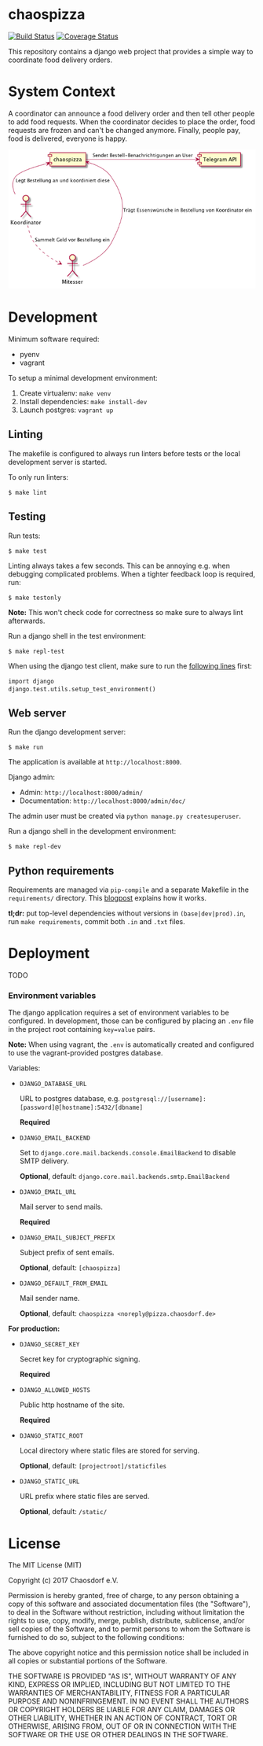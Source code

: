 # chaospizza

[![Build Status](https://travis-ci.org/chaosdorf/chaospizza.svg?branch=master)][travis]
[![Coverage Status](https://coveralls.io/repos/github/chaosdorf/chaospizza/badge.svg?branch=master)][coveralls]

[travis]: https://travis-ci.org/chaosdorf/chaospizza
[coveralls]: https://coveralls.io/github/chaosdorf/chaospizza?branch=master

This repository contains a django web project that provides a simple way to
coordinate food delivery orders. 


# System Context

A coordinator can announce a food delivery order and then tell other people to
add food requests.  When the coordinator decides to place the order, food
requests are frozen and can't be changed anymore. Finally, people pay, food is
delivered, everyone is happy.  

![System Context Diagram](docs/system-context.png "System Context Diagram")


# Development

Minimum software required:  
 
- pyenv
- vagrant

To setup a minimal development environment:  

1. Create virtualenv: `make venv` 
2. Install dependencies: `make install-dev`
3. Launch postgres: `vagrant up`

## Linting

The makefile is configured to always run linters before tests or the local development server is started.  
 
To only run linters:  

    $ make lint

## Testing

Run tests:  

    $ make test

Linting always takes a few seconds.  This can be annoying e.g. when debugging complicated problems.  When a tighter
feedback loop is required, run:

    $ make testonly

**Note:** This won't check code for correctness so make sure to always lint afterwards.  

Run a django shell in the test environment:  

    $ make repl-test

When using the django test client, make sure to run the [following lines][dj-test-client] first:

    import django
    django.test.utils.setup_test_environment()

[dj-test-client]: https://docs.djangoproject.com/en/1.11/intro/tutorial05/#the-django-test-client

## Web server 

Run the django development server:    

    $ make run

The application is available at `http://localhost:8000`.  

Django admin:  

- Admin: `http://localhost:8000/admin/`
- Documentation: `http://localhost:8000/admin/doc/` 

The admin user must be created via `python manage.py createsuperuser`.    

Run a django shell in the development environment:  

    $ make repl-dev

## Python requirements

Requirements are managed via `pip-compile` and a separate Makefile in the `requirements/` directory.  This
[blogpost][pip-compile-workflow] explains how it works.  

**tl;dr:** put top-level dependencies without versions in `(base|dev|prod).in`, run `make requirements`, commit both
`.in` and `.txt` files.  

[pip-compile-workflow]: http://jamescooke.info/a-successful-pip-tools-workflow-for-managing-python-package-requirements.html


# Deployment

TODO

### Environment variables

The django application requires a set of environment variables to be configured.  In development, those can be
configured by placing an `.env` file in the project root containing `key=value` pairs.  

**Note:** When using vagrant, the `.env` is automatically created and configured to use the vagrant-provided postgres
database.   

Variables:

- `DJANGO_DATABASE_URL`

    URL to postgres database, e.g. `postgresql://[username]:[password]@[hostname]:5432/[dbname]`
    
    **Required**

- `DJANGO_EMAIL_BACKEND`

    Set to `django.core.mail.backends.console.EmailBackend` to disable SMTP delivery.
    
    **Optional**, default: `django.core.mail.backends.smtp.EmailBackend`

- `DJANGO_EMAIL_URL`

    Mail server to send mails.
    
    **Required**

- `DJANGO_EMAIL_SUBJECT_PREFIX`

    Subject prefix of sent emails.
    
    **Optional**, default: `[chaospizza]`

- `DJANGO_DEFAULT_FROM_EMAIL`

    Mail sender name.
    
    **Optional**, default: `chaospizza <noreply@pizza.chaosdorf.de>`

**For production:**

- `DJANGO_SECRET_KEY`

    Secret key for cryptographic signing.
    
    **Required**

- `DJANGO_ALLOWED_HOSTS`

    Public http hostname of the site.
    
    **Required**

- `DJANGO_STATIC_ROOT`

    Local directory where static files are stored for serving.
     
    **Optional**, default: `[projectroot]/staticfiles`

- `DJANGO_STATIC_URL`

    URL prefix where static files are served.
    
    **Optional**, default: `/static/`

# License

The MIT License (MIT)

Copyright (c) 2017 Chaosdorf e.V.

Permission is hereby granted, free of charge, to any person obtaining a copy of this software and associated documentation files (the "Software"), to deal in the Software without restriction, including without limitation the rights to use, copy, modify, merge, publish, distribute, sublicense, and/or sell copies of the Software, and to permit persons to whom the Software is furnished to do so, subject to the following conditions:

The above copyright notice and this permission notice shall be included in all copies or substantial portions of the Software.

THE SOFTWARE IS PROVIDED "AS IS", WITHOUT WARRANTY OF ANY KIND, EXPRESS OR IMPLIED, INCLUDING BUT NOT LIMITED TO THE WARRANTIES OF MERCHANTABILITY, FITNESS FOR A PARTICULAR PURPOSE AND NONINFRINGEMENT. IN NO EVENT SHALL THE AUTHORS OR COPYRIGHT HOLDERS BE LIABLE FOR ANY CLAIM, DAMAGES OR OTHER LIABILITY, WHETHER IN AN ACTION OF CONTRACT, TORT OR OTHERWISE, ARISING FROM, OUT OF OR IN CONNECTION WITH THE SOFTWARE OR THE USE OR OTHER DEALINGS IN THE SOFTWARE.
